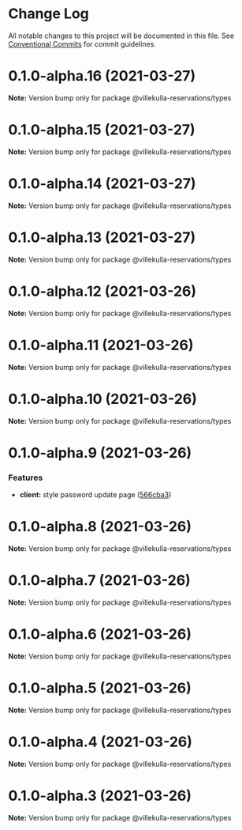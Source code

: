 # Change Log

All notable changes to this project will be documented in this file.
See [Conventional Commits](https://conventionalcommits.org) for commit guidelines.

# 0.1.0-alpha.16 (2021-03-27)

**Note:** Version bump only for package @villekulla-reservations/types





# 0.1.0-alpha.15 (2021-03-27)

**Note:** Version bump only for package @villekulla-reservations/types





# 0.1.0-alpha.14 (2021-03-27)

**Note:** Version bump only for package @villekulla-reservations/types





# 0.1.0-alpha.13 (2021-03-27)

**Note:** Version bump only for package @villekulla-reservations/types





# 0.1.0-alpha.12 (2021-03-26)

**Note:** Version bump only for package @villekulla-reservations/types





# 0.1.0-alpha.11 (2021-03-26)

**Note:** Version bump only for package @villekulla-reservations/types





# 0.1.0-alpha.10 (2021-03-26)

**Note:** Version bump only for package @villekulla-reservations/types





# 0.1.0-alpha.9 (2021-03-26)


### Features

* **client:** style password update page ([566cba3](https://github.com/herschel666/villekulla-reservations/commit/566cba3eb8320228194a20336bdb1d1472f08eea))





# 0.1.0-alpha.8 (2021-03-26)

**Note:** Version bump only for package @villekulla-reservations/types





# 0.1.0-alpha.7 (2021-03-26)

**Note:** Version bump only for package @villekulla-reservations/types





# 0.1.0-alpha.6 (2021-03-26)

**Note:** Version bump only for package @villekulla-reservations/types





# 0.1.0-alpha.5 (2021-03-26)

**Note:** Version bump only for package @villekulla-reservations/types





# 0.1.0-alpha.4 (2021-03-26)

**Note:** Version bump only for package @villekulla-reservations/types





# 0.1.0-alpha.3 (2021-03-26)

**Note:** Version bump only for package @villekulla-reservations/types
